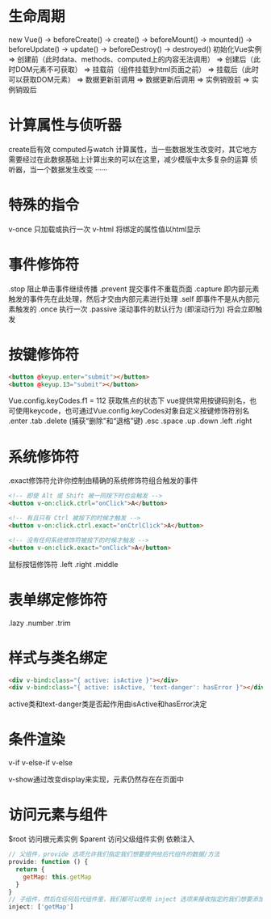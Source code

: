 # 生命周期
new Vue() -> beforeCreate() -> create() -> beforeMount() -> mounted() -> beforeUpdate() -> update() -> beforeDestroy() -> destroyed()
初始化Vue实例 => 创建前（此时data、methods、computed上的内容无法调用） => 创建后（此时DOM元素不可获取） => 挂载前（组件挂载到html页面之前） => 挂载后（此时可以获取DOM元素） => 数据更新前调用 => 数据更新后调用 => 实例销毁前 => 实例销毁后

# 计算属性与侦听器
create后有效
computed与watch
计算属性，当一些数据发生改变时，其它地方需要经过在此数据基础上计算出来的可以在这里，减少模版中太多复杂的运算
侦听器，当一个数据发生改变 ······

# 特殊的指令
v-once 只加载或执行一次
v-html 将绑定的属性值以html显示

# 事件修饰符
.stop 阻止单击事件继续传播
.prevent 提交事件不重载页面
.capture 即内部元素触发的事件先在此处理，然后才交由内部元素进行处理
.self 即事件不是从内部元素触发的
.once 执行一次
.passive 滚动事件的默认行为 (即滚动行为) 将会立即触发

# 按键修饰符
```html
<button @keyup.enter="submit"></button>
<button @keyup.13="submit"></button>
```
Vue.config.keyCodes.f1 = 112
获取焦点的状态下
vue提供常用按键码别名，也可使用keycode，也可通过Vue.config.keyCodes对象自定义按键修饰符别名
.enter
.tab
.delete (捕获“删除”和“退格”键)
.esc
.space
.up
.down
.left
.right

# 系统修饰符
.exact修饰符允许你控制由精确的系统修饰符组合触发的事件
```html
<!-- 即使 Alt 或 Shift 被一同按下时也会触发 -->
<button v-on:click.ctrl="onClick">A</button>

<!-- 有且只有 Ctrl 被按下的时候才触发 -->
<button v-on:click.ctrl.exact="onCtrlClick">A</button>

<!-- 没有任何系统修饰符被按下的时候才触发 -->
<button v-on:click.exact="onClick">A</button>
```
鼠标按钮修饰符
.left
.right
.middle

# 表单绑定修饰符
.lazy
.number
.trim

# 样式与类名绑定
```html
<div v-bind:class="{ active: isActive }"></div>
<div v-bind:class="{ active: isActive, 'text-danger': hasError }"></div>
```
active类和text-danger类是否起作用由isActive和hasError决定

# 条件渲染
v-if
v-else-if
v-else

v-show通过改变display来实现，元素仍然存在在页面中

# 访问元素与组件
$root 访问根元素实例
$parent 访问父级组件实例
依赖注入
```js
// 父组件，provide 选项允许我们指定我们想要提供给后代组件的数据/方法
provide: function () {
  return {
    getMap: this.getMap
  }
}
// 子组件，然后在任何后代组件里，我们都可以使用 inject 选项来接收指定的我们想要添加在这个实例上的 property
inject: ['getMap']
```
